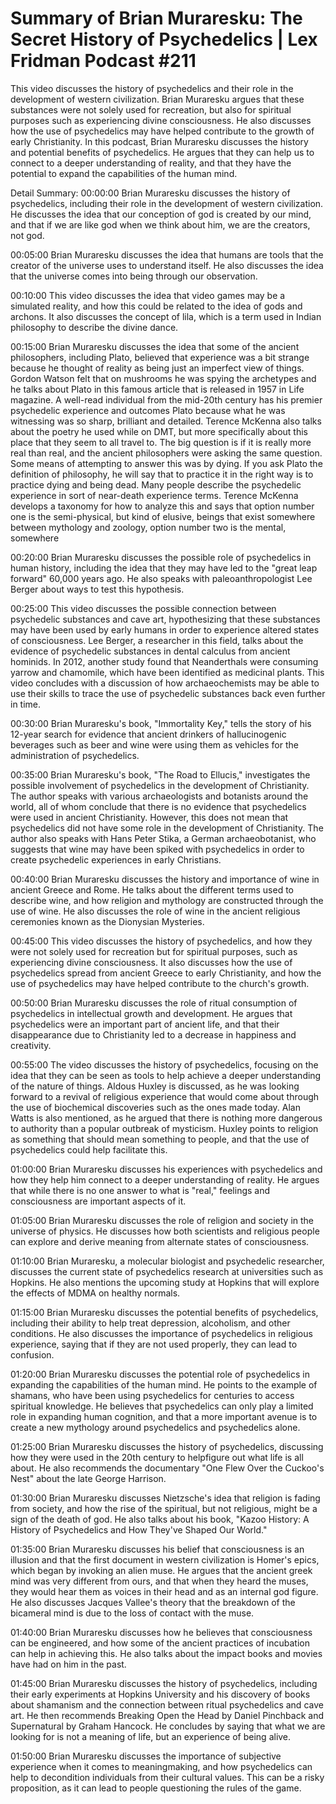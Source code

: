 # Summary of Brian Muraresku: The Secret History of Psychedelics | Lex Fridman Podcast #211

This video discusses the history of psychedelics and their role in the development of western civilization. Brian Muraresku argues that these substances were not solely used for recreation, but also for spiritual purposes such as experiencing divine consciousness. He also discusses how the use of psychedelics may have helped contribute to the growth of early Christianity.
In this podcast, Brian Muraresku discusses the history and potential benefits of psychedelics. He argues that they can help us to connect to a deeper understanding of reality, and that they have the potential to expand the capabilities of the human mind.

Detail Summary: 
00:00:00
Brian Muraresku discusses the history of psychedelics, including their role in the development of western civilization. He discusses the idea that our conception of god is created by our mind, and that if we are like god when we think about him, we are the creators, not god.

00:05:00
Brian Muraresku discusses the idea that humans are tools that the creator of the universe uses to understand itself. He also discusses the idea that the universe comes into being through our observation.

00:10:00
This video discusses the idea that video games may be a simulated reality, and how this could be related to the idea of gods and archons. It also discusses the concept of lila, which is a term used in Indian philosophy to describe the divine dance.

00:15:00
Brian Muraresku discusses the idea that some of the ancient philosophers, including Plato, believed that experience was a bit strange because he thought of reality as being just an imperfect view of things. Gordon Watson felt that on mushrooms he was spying the archetypes and he talks about Plato in this famous article that is released in 1957 in Life magazine. A well-read individual from the mid-20th century has his premier psychedelic experience and outcomes Plato because what he was witnessing was so sharp, brilliant and detailed. Terence McKenna also talks about the poetry he used while on DMT, but more specifically about this place that they seem to all travel to. The big question is if it is really more real than real, and the ancient philosophers were asking the same question. Some means of attempting to answer this was by dying. If you ask Plato the definition of philosophy, he will say that to practice it in the right way is to practice dying and being dead. Many people describe the psychedelic experience in sort of near-death experience terms. Terence McKenna develops a taxonomy for how to analyze this and says that option number one is the semi-physical, but kind of elusive, beings that exist somewhere between mythology and zoology, option number two is the mental, somewhere

00:20:00
Brian Muraresku discusses the possible role of psychedelics in human history, including the idea that they may have led to the "great leap forward" 60,000 years ago. He also speaks with paleoanthropologist Lee Berger about ways to test this hypothesis.

00:25:00
This video discusses the possible connection between psychedelic substances and cave art, hypothesizing that these substances may have been used by early humans in order to experience altered states of consciousness. Lee Berger, a researcher in this field, talks about the evidence of psychedelic substances in dental calculus from ancient hominids. In 2012, another study found that Neanderthals were consuming yarrow and chamomile, which have been identified as medicinal plants. This video concludes with a discussion of how archaeochemists may be able to use their skills to trace the use of psychedelic substances back even further in time.

00:30:00
Brian Muraresku's book, "Immortality Key," tells the story of his 12-year search for evidence that ancient drinkers of hallucinogenic beverages such as beer and wine were using them as vehicles for the administration of psychedelics.

00:35:00
Brian Muraresku's book, "The Road to Ellucis," investigates the possible involvement of psychedelics in the development of Christianity. The author speaks with various archaeologists and botanists around the world, all of whom conclude that there is no evidence that psychedelics were used in ancient Christianity. However, this does not mean that psychedelics did not have some role in the development of Christianity. The author also speaks with Hans Peter Stika, a German archaeobotanist, who suggests that wine may have been spiked with psychedelics in order to create psychedelic experiences in early Christians.

00:40:00
Brian Muraresku discusses the history and importance of wine in ancient Greece and Rome. He talks about the different terms used to describe wine, and how religion and mythology are constructed through the use of wine. He also discusses the role of wine in the ancient religious ceremonies known as the Dionysian Mysteries.

00:45:00
This video discusses the history of psychedelics, and how they were not solely used for recreation but for spiritual purposes, such as experiencing divine consciousness. It also discusses how the use of psychedelics spread from ancient Greece to early Christianity, and how the use of psychedelics may have helped contribute to the church's growth.

00:50:00
Brian Muraresku discusses the role of ritual consumption of psychedelics in intellectual growth and development. He argues that psychedelics were an important part of ancient life, and that their disappearance due to Christianity led to a decrease in happiness and creativity.

00:55:00
The video discusses the history of psychedelics, focusing on the idea that they can be seen as tools to help achieve a deeper understanding of the nature of things. Aldous Huxley is discussed, as he was looking forward to a revival of religious experience that would come about through the use of biochemical discoveries such as the ones made today. Alan Watts is also mentioned, as he argued that there is nothing more dangerous to authority than a popular outbreak of mysticism. Huxley points to religion as something that should mean something to people, and that the use of psychedelics could help facilitate this.

01:00:00
Brian Muraresku discusses his experiences with psychedelics and how they help him connect to a deeper understanding of reality. He argues that while there is no one answer to what is "real," feelings and consciousness are important aspects of it.

01:05:00
Brian Muraresku discusses the role of religion and society in the universe of physics. He discusses how both scientists and religious people can explore and derive meaning from alternate states of consciousness.

01:10:00
Brian Muraresku, a molecular biologist and psychedelic researcher, discusses the current state of psychedelics research at universities such as Hopkins. He also mentions the upcoming study at Hopkins that will explore the effects of MDMA on healthy normals.

01:15:00
Brian Muraresku discusses the potential benefits of psychedelics, including their ability to help treat depression, alcoholism, and other conditions. He also discusses the importance of psychedelics in religious experience, saying that if they are not used properly, they can lead to confusion.

01:20:00
Brian Muraresku discusses the potential role of psychedelics in expanding the capabilities of the human mind. He points to the example of shamans, who have been using psychedelics for centuries to access spiritual knowledge. He believes that psychedelics can only play a limited role in expanding human cognition, and that a more important avenue is to create a new mythology around psychedelics and psychedelics alone.

01:25:00
Brian Muraresku discusses the history of psychedelics, discussing how they were used in the 20th century to helpfigure out what life is all about. He also recommends the documentary "One Flew Over the Cuckoo's Nest" about the late George Harrison.

01:30:00
Brian Muraresku discusses Nietzsche's idea that religion is fading from society, and how the rise of the spiritual, but not religious, might be a sign of the death of god. He also talks about his book, "Kazoo History: A History of Psychedelics and How They've Shaped Our World."

01:35:00
Brian Muraresku discusses his belief that consciousness is an illusion and that the first document in western civilization is Homer's epics, which began by invoking an alien muse. He argues that the ancient greek mind was very different from ours, and that when they heard the muses, they would hear them as voices in their head and as an internal god figure. He also discusses Jacques Vallee's theory that the breakdown of the bicameral mind is due to the loss of contact with the muse.

01:40:00
Brian Muraresku discusses how he believes that consciousness can be engineered, and how some of the ancient practices of incubation can help in achieving this. He also talks about the impact books and movies have had on him in the past.

01:45:00
Brian Muraresku discusses the history of psychedelics, including their early experiments at Hopkins University and his discovery of books about shamanism and the connection between ritual psychedelics and cave art. He then recommends Breaking Open the Head by Daniel Pinchback and Supernatural by Graham Hancock. He concludes by saying that what we are looking for is not a meaning of life, but an experience of being alive.

01:50:00
Brian Muraresku discusses the importance of subjective experience when it comes to meaningmaking, and how psychedelics can help to decondition individuals from their cultural values. This can be a risky proposition, as it can lead to people questioning the rules of the game.

